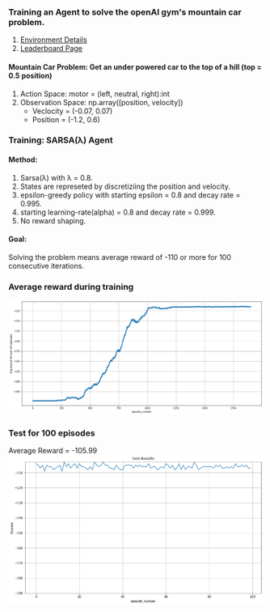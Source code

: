 ### Training an Agent to solve the openAI gym's mountain car problem.
1. [Environment Details](https://github.com/openai/gym/wiki/MountainCar-v0)
2. [Leaderboard Page](https://github.com/openai/gym/wiki/Leaderboard#mountaincar-v0)

#### Mountain Car Problem: Get an under powered car to the top of a hill (top = 0.5 position)
1. Action Space: motor = (left, neutral, right):int
2. Observation Space: np.array([position, velocity])
    - Veclocity = (-0.07, 0.07)
    - Position = (-1.2, 0.6)

### Training: SARSA(&lambda;) Agent
#### Method:
1. Sarsa(&lambda;) with &lambda; = 0.8.
2. States are represeted by discretiziing the position and velocity.
3. epsilon-greedy policy with starting epsilon = 0.8 and decay rate = 0.995.
4. starting learning-rate(alpha) = 0.8 and decay rate = 0.999.
5. No reward shaping.
#### Goal:
Solving the problem means average reward of -110 or more for 100 consecutive iterations.

### Average reward during training
<img src="./avg_reward_training.png">

### Test for 100 episodes
Average Reward = -105.99
<img src="./reward_test.png">